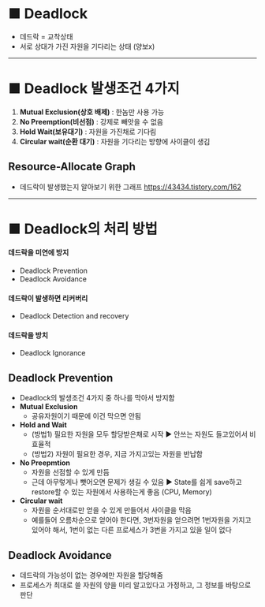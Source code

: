 # ■ Deadlock
- 데드락 = 교착상태
- 서로 상대가 가진 자원을 기다리는 상태 (양보x)
---
# ■ Deadlock 발생조건 4가지
1. **Mutual Exclusion(상호 배제)** : 한놈만 사용 가능
2. **No Preemption(비선점)** : 강제로 빼앗을 수 없음
3. **Hold Wait(보유대기)** : 자원을 가진채로 기다림
4. **Circular wait(순환 대기)** : 자원을 기다리는 방향에 사이클이 생김
## Resource-Allocate Graph
- 데드락이 발생했는지 알아보기 위한 그래프
https://43434.tistory.com/162
---
# ■ Deadlock의 처리 방법
#### 데드락을 미연에 방지
- Deadlock Prevention
- Deadlock Avoidance
#### 데드락이 발생하면 리커버리
- Deadlock Detection and recovery
#### 데드락을 방치
- Deadlock Ignorance
## Deadlock Prevention 
- Deadlock의 발생조건 4가지 중 하나를 막아서 방지함
- **Mutual Exclusion**
  - 공유자원이기 때문에 이건 막으면 안됨
- **Hold and Wait**
  - (방법1) 필요한 자원을 모두 할당받은채로 시작 ▶ 안쓰는 자원도 들고있어서 비효율적
  - (방법2) 자원이 필요한 경우, 지금 가지고있는 자원을 반납함
- **No Preepmtion**
  - 자원을 선점할 수 있게 만듬
  - 근데 아무렇게나 뺏어오면 문제가 생길 수 있음 ▶  State를 쉽게 save하고 restore할 수 있는 자원에서 사용하는게 좋음 (CPU, Memory)
- **Circular wait**
  - 자원을 순서대로만 얻을 수 있게 만들어서 사이클을 막음
  - 예를들어 오름차순으로 얻어야 한다면, 3번자원을 얻으려면 1번자원을 가지고 있어야 해서, 1번이 없는 다른 프로세스가 3번을 가지고 있을 일이 없다
## Deadlock Avoidance 
- 데드락의 가능성이 없는 경우에만 자원을 할당해줌
- 프로세스가 최대로 쓸 자원의 양을 미리 알고있다고 가정하고, 그 정보를 바탕으로 판단
